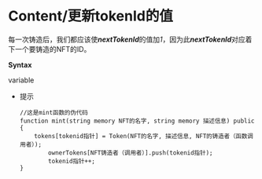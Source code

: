# Content/**更新tokenId的值**

每一次铸造后，我们都应该使***nextTokenId***的值加*1*，因为此***nextTokenId***对应着下一个要铸造的NFT的ID。

**Syntax** 

variable

- 提示
    ```
    //这是mint函数的伪代码
    function mint(string memory NFT的名字, string memory 描述信息) public {
        tokens[tokenid指针] = Token(NFT的名字, 描述信息, NFT的铸造者（函数调用者）);
            ownerTokens[NFT铸造者（调用者）].push(tokenid指针);
            tokenid指针++;
    }
    ```